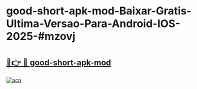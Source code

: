 # good-short-apk-mod-Baixar-Gratis-Ultima-Versao-Para-Android-IOS-2025-#mzovj

# <h2><a href="https://ainizakaria.my?title=good-short-apk-mod&ref=25M">🔗👉 🔴 good-short-apk-mod</a></h2>

[![acn](https://github.com/user-attachments/assets/0f9c940e-d8b0-45ae-aac7-cd30a18b3e1c)](https://ainizakaria.my?title=good-short-apk-mod&ref=25M)

